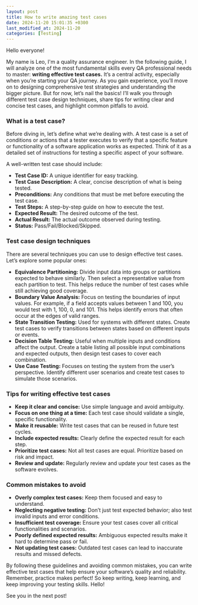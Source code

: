 ```yaml
---
layout: post
title: How to write amazing test cases
date: 2024-11-20 15:01:35 +0300
last_modified_at: 2024-11-20
categories: [Testing]
---
```


Hello everyone!

My name is Leo, I'm a quality assurance engineer. In the following guide, I will analyze one of the most fundamental skills every QA professional needs to master: **writing effective test cases.** It’s a central activity, especially when you’re starting your QA journey. As you gain experience, you’ll move on to designing comprehensive test strategies and understanding the bigger picture. But for now, let’s nail the basics! I’ll walk you through different test case design techniques, share tips for writing clear and concise test cases, and highlight common pitfalls to avoid.

### What is a test case?

Before diving in, let’s define what we’re dealing with. A test case is a set of conditions or actions that a tester executes to verify that a specific feature or functionality of a software application works as expected. Think of it as a detailed set of instructions for testing a specific aspect of your software.

A well-written test case should include:

* **Test Case ID:** A unique identifier for easy tracking.
* **Test Case Description:** A clear, concise description of what is being tested.
* **Preconditions:** Any conditions that must be met before executing the test case.
* **Test Steps:** A step-by-step guide on how to execute the test.
* **Expected Result:** The desired outcome of the test.
* **Actual Result:** The actual outcome observed during testing.
* **Status:** Pass/Fail/Blocked/Skipped.

### Test case design techniques

There are several techniques you can use to design effective test cases. Let’s explore some popular ones:

* **Equivalence Partitioning:** Divide input data into groups or partitions expected to behave similarly. Then select a representative value from each partition to test. This helps reduce the number of test cases while still achieving good coverage.
* **Boundary Value Analysis:** Focus on testing the boundaries of input values. For example, if a field accepts values between 1 and 100, you would test with 1, 100, 0, and 101. This helps identify errors that often occur at the edges of valid ranges.
* **State Transition Testing:** Used for systems with different states. Create test cases to verify transitions between states based on different inputs or events.
* **Decision Table Testing:** Useful when multiple inputs and conditions affect the output. Create a table listing all possible input combinations and expected outputs, then design test cases to cover each combination.
* **Use Case Testing:** Focuses on testing the system from the user’s perspective. Identify different user scenarios and create test cases to simulate those scenarios.

### Tips for writing effective test cases

* **Keep it clear and concise:** Use simple language and avoid ambiguity.
* **Focus on one thing at a time:** Each test case should validate a single, specific functionality.
* **Make it reusable:** Write test cases that can be reused in future test cycles.
* **Include expected results:** Clearly define the expected result for each step.
* **Prioritize test cases:** Not all test cases are equal. Prioritize based on risk and impact.
* **Review and update:** Regularly review and update your test cases as the software evolves.

### Common mistakes to avoid

* **Overly complex test cases:** Keep them focused and easy to understand.
* **Neglecting negative testing:** Don’t just test expected behavior; also test invalid inputs and error conditions.
* **Insufficient test coverage:** Ensure your test cases cover all critical functionalities and scenarios.
* **Poorly defined expected results:** Ambiguous expected results make it hard to determine pass or fail.
* **Not updating test cases:** Outdated test cases can lead to inaccurate results and missed defects.

By following these guidelines and avoiding common mistakes, you can write effective test cases that help ensure your software’s quality and reliability. Remember, practice makes perfect! So keep writing, keep learning, and keep improving your testing skills. Hello!

See you in the next post!
